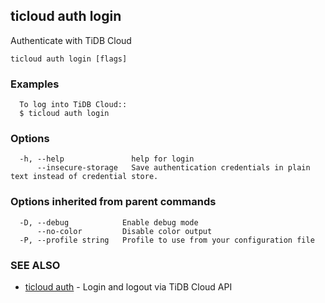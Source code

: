 ## ticloud auth login

Authenticate with TiDB Cloud

```
ticloud auth login [flags]
```

### Examples

```
  To log into TiDB Cloud::
  $ ticloud auth login
```

### Options

```
  -h, --help               help for login
      --insecure-storage   Save authentication credentials in plain text instead of credential store.
```

### Options inherited from parent commands

```
  -D, --debug            Enable debug mode
      --no-color         Disable color output
  -P, --profile string   Profile to use from your configuration file
```

### SEE ALSO

* [ticloud auth](ticloud_auth.md)	 - Login and logout via TiDB Cloud API

